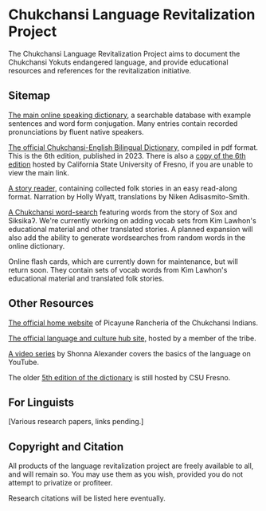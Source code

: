 # Chukchansi Language Revitalization Project

The Chukchansi Language Revitalization Project aims to document the Chukchansi Yokuts endangered language, and provide educational resources and references for the revitalization initiative.

## Sitemap

[The main online speaking dictionary,](https://ssirrikh.github.io/chukchansi/speaking-dictionary) a searchable database with example sentences and word form conjugation. Many entries contain recorded pronunciations by fluent native speakers.

[The official Chukchansi-English Bilingual Dictionary,](https://ssirrikh.github.io/chukchansi/pdf-dictionary) compiled in pdf format. This is the 6th edition, published in 2023. There is also a [copy of the 6th edition](https://fresnostatecah.com/wp-content/uploads/2023/10/2023dictionary-chuk_eng-cover-merged.pdf) hosted by California State University of Fresno, if you are unable to view the main link.

[A story reader,](https://ssirrikh.github.io/chukchansi/stories) containing collected folk stories in an easy read-along format. Narration by Holly Wyatt, translations by Niken Adisasmito-Smith.

[A Chukchansi word-search](https://ssirrikh.github.io/chukchansi/wordsearch) featuring words from the story of Sox and Siksikaʔ. We're currently working on adding vocab sets from Kim Lawhon's educational material and other translated stories. A planned expansion will also add the ability to generate wordsearches from random words in the online dictionary.

Online flash cards, which are currently down for maintenance, but will return soon. They contain sets of vocab words from Kim Lawhon's educational material and translated folk stories.

## Other Resources

[The official home website](https://chukchansi-nsn.gov/) of Picayune Rancheria of the Chukchansi Indians.

[The official language and culture hub site,](https://www.chukchansilanguage.org) hosted by a member of the tribe.

[A video series](https://www.youtube.com/playlist?list=PLAanj6d8R-Thc5fmNNf6XhW4WawZiiBew) by Shonna Alexander covers the basics of the language on YouTube.

The older [5th edition of the dictionary](https://cah.fresnostate.edu/linguistics/documents/CHUKCHANSI-ENGLISH%20BILINGUAL%20DICTIONARY%205TH%20EDITION.pdf) is still hosted by CSU Fresno.


## For Linguists

[Various research papers, links pending.]

## Copyright and Citation

All products of the language revitalization project are freely available to all, and will remain so. You may use them as you wish, provided you do not attempt to privatize or profiteer.

Research citations will be listed here eventually.
